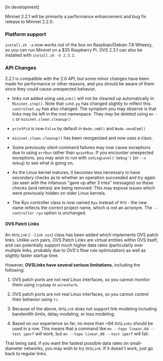 [in development]

Mininet 2.2.1 will be primarily a performance enhancement and bug fix release to Mininet 2.2.0.

### Platform support

`install.sh -a` now works out of the box on Raspbian/Debian 7.8 Wheezy, so you can run Mininet on a $35 Raspberry Pi. OVS 2.3.1 can also be installed with `install.sh -V 2.3.1`.

### API Changes

2.2.1 is compatible with the 2.0 API, but some minor changes have been made for performance or other reasons, and you should be aware of them since they could cause unexpected behavior.

- links not added using `addLink()` will not be cleaned up automatically in `Mininet.stop()`. Note that `sshd.py` has changed slightly to reflect this. `controlnet.py` has also changed. The symptom you may observe is that links may be left in the root namespace. They may be deleted using `mn -c` or `mininet.clean.cleanup()`

- `printPid` is now `False` by default in `Node.cmd()` and `Node.sendCmd()`

- `mininet.clean.cleanup()` has been reorganized and now uses a class.

- Some previously silent command failures may now cause exceptions due to using `errRun` rather than `quietRun`. If you encounter unexpected exceptions, you may wish to run with `setLogLevel('debug')` (or `--v debug`) to see what is going on.

- As the Linux kernel matures, it becomes less necessary to have secondary checks as to whether an operation succeeded and try again (as seen with the infamous "gave up after 3 tries" messages) so these checks (and retries) are being removed. This may expose issues which were previously hidden on older Linux kernels.

- The Ryu controller class is now named `Ryu` instead of `RYU` - the new name reflects the correct
  project name, which is not an acronym. The `--controller ryu` option is unchanged.

#### OVS Patch Links

An `OVSLink` (`--link ovs`) class has been added which implements OVS patch links. Unlike `veth` pairs, OVS Patch Links are virtual entities within OVS itself, and can potentially support much higher data rates (particularly over multiple links, probably due to OVS's flow rule optimization) as well as slightly faster startup time.

However, **OVSLinks have several serious limitations**, including the following:

1. OVS patch ports are not real Linux interfaces, so you cannot monitor them using `tcpdump` or `wireshark`.

2. OVS patch ports are not real Linux interfaces, so you cannot control their behavior using `tc`.

3. Because of the above, `OVSLink` does not support link modeling including bandwidth limits, delay modeling, or loss modeling.

4. Based on our experience so far, no more than ~64 `OVSLinks` should be used in a row. This means that a command like `mn --topo linear,64 --test iperf` will work, but `mn --topo linear,80 --test iperf` will fail.

That being said, if you want the fastest possible data rates on small-diameter networks, you may wish to try `OVSLink`. If it doesn't work, just go back to regular links.
